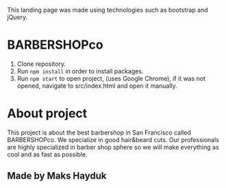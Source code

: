 This landing page was made using technologies such as bootstrap and jQuery.

# BARBERSHOPco

1) Clone repository.
2) Run `npm install` in order to install packages.
3) Run `npm start` to open project, (uses Google Chrome), if it was not opened, navigate to src/index.html and open it manually.

# About project

This project is about the best barbershop in San Francisco called BARBERSHOPco. We specialize in good hair&beard cuts. Our professionals are highly specialized in barber shop sphere so we will make everything as cool and as fast as possible. 

## Made by Maks Hayduk
